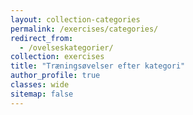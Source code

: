 ```yaml
---
layout: collection-categories
permalink: /exercises/categories/
redirect_from:
  - /ovelseskategorier/
collection: exercises
title: "Træningsøvelser efter kategori"
author_profile: true
classes: wide
sitemap: false
---
```

